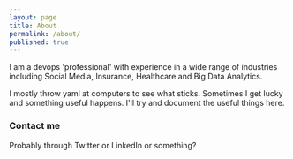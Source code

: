 ```yaml
---
layout: page
title: About
permalink: /about/
published: true
---
```


I am a devops 'professional' with experience in a wide range of industries including Social Media, Insurance, Healthcare and Big Data Analytics.

I mostly throw yaml at computers to see what sticks. Sometimes I get lucky and something useful happens. I'll try and document the useful things here.


### Contact me

Probably through Twitter or LinkedIn or something?
